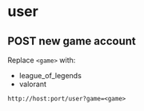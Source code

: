 # user

## POST new game account
Replace `<game>` with:
  - league_of_legends
  - valorant
```
http://host:port/user?game=<game>
```
